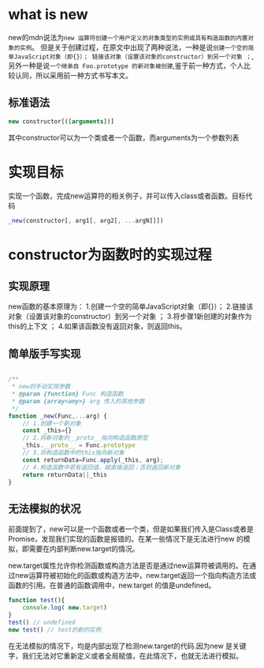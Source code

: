 # what is new
new的mdn说法为`new 运算符创建一个用户定义的对象类型的实例或具有构造函数的内置对象的实例`。
但是关于创建过程，在原文中出现了两种说法，一种是说`创建一个空的简单JavaScript对象（即{}）；
链接该对象（设置该对象的constructor）到另一个对象 ；`,另外一种是说`一个继承自 Foo.prototype 的新对象被创建`,鉴于前一种方式，个人比较认同，所以采用前一种方式书写本文。
## 标准语法
```javascript
new constructor[([arguments])]
```
其中constructor可以为一个类或者一个函数，而arguments为一个参数列表
# 实现目标
实现一个函数，完成new运算符的相关例子，并可以传入class或者函数。目标代码
```javascript
_new(constructor[, arg1[, arg2[, ...argN]]])
```
# constructor为函数时的实现过程
## 实现原理
new函数的基本原理为：
1.创建一个空的简单JavaScript对象（即{}）；
2.链接该对象（设置该对象的constructor）到另一个对象 ；
3.将步骤1新创建的对象作为this的上下文 ；
4.如果该函数没有返回对象，则返回this。
## 简单版手写实现
```javascript

/**
 * new的手动实现参数
 * @param {function} Func 构造函数
 * @param {array<any>} arg 传入的其他参数
 */
function _new(Func,...arg) {
    // 1.创建一个新对象
    const _this={}
    // 2.将新对象的__proto__指向构造函数原型
    _this.__proto__ = Func.prototype
    // 3.将构造函数中的this指向新对象
    const returnData=Func.apply(_this, arg);
    // 4.构造函数中若有返回值，就直接返回；否则返回新对象
    return returnData||_this
}
```
##  无法模拟的状况
前面提到了，new可以是一个函数或者一个类，但是如果我们传入是Class或者是Promise，发现我们实现的函数是报错的。在某一些情况下是无法进行new 的模拟，即需要在内部判断new.target的情况。

new.target属性允许你检测函数或构造方法是否是通过new运算符被调用的。在通过new运算符被初始化的函数或构造方法中，new.target返回一个指向构造方法或函数的引用。在普通的函数调用中，new.target 的值是undefined。
```javascript
function test(){ 
    console.log( new.target)
}
test() // undefined
new test() // test的新的实例
```
在无法模拟的情况下，均是内部出现了检测new.target的代码.因为new 是关键字，我们无法对它重新定义或者全局赋值，在此情况下，也就无法进行模拟。